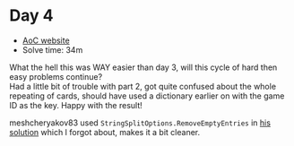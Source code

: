 # Day 4
- [AoC website](https://adventofcode.com/2023/day/4)
- Solve time: 34m

What the hell this was WAY easier than day 3, will this cycle of hard then easy problems continue?  
Had a little bit of trouble with part 2, got quite confused about the whole repeating of cards, should have used a dictionary earlier on with the game ID as the key. Happy with the result!

meshcheryakov83 used `StringSplitOptions.RemoveEmptyEntries` in [his solution](https://github.com/meshcheryakov83/advent-of-code/blob/master/2023/dec04/Program.cs) which I forgot about, makes it a bit cleaner.